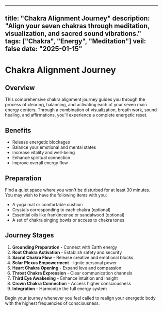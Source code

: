 
---
title: "Chakra Alignment Journey"
description: "Align your seven chakras through meditation, visualization, and sacred sound vibrations."
tags: ["Chakra", "Energy", "Meditation"]
veil: false
date: "2025-01-15"
---

# Chakra Alignment Journey

## Overview

This comprehensive chakra alignment journey guides you through the process of clearing, balancing, and activating each of your seven main energy centers. Through a combination of visualization, breath work, sound healing, and affirmations, you'll experience a complete energetic reset.

## Benefits

- Release energetic blockages
- Balance your emotional and mental states
- Increase vitality and well-being
- Enhance spiritual connection
- Improve overall energy flow

## Preparation

Find a quiet space where you won't be disturbed for at least 30 minutes. You may wish to have the following items with you:

- A yoga mat or comfortable cushion
- Crystals corresponding to each chakra (optional)
- Essential oils like frankincense or sandalwood (optional)
- A set of chakra singing bowls or access to chakra tones

## Journey Stages

1. **Grounding Preparation** - Connect with Earth energy
2. **Root Chakra Activation** - Establish safety and security
3. **Sacral Chakra Flow** - Release creative and emotional blocks
4. **Solar Plexus Empowerment** - Ignite personal power
5. **Heart Chakra Opening** - Expand love and compassion
6. **Throat Chakra Expression** - Clear communication channels
7. **Third Eye Awakening** - Enhance intuition and insight
8. **Crown Chakra Connection** - Access higher consciousness
9. **Integration** - Harmonize the full energy system

Begin your journey whenever you feel called to realign your energetic body with the highest frequencies of consciousness.
